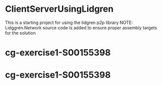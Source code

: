 # ClientServerUsingLidgren
This is a starting project for using the lidgren p2p library
NOTE: Lidggren.Network source code is added to ensure proper assembly targets for the solution
# cg-exercise1-S00155398
# cg-exercise1-S00155398
